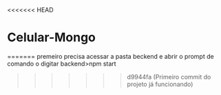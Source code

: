 <<<<<<< HEAD
# Celular-Mongo
=======
premeiro precisa acessar a pasta beckend e abrir o prompt de comando o digitar backend>npm start
>>>>>>> d9944fa (Primeiro commit do projeto já funcionando)
